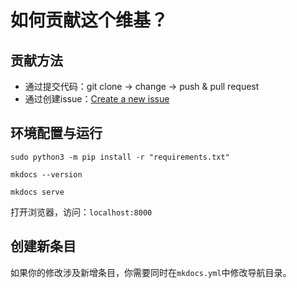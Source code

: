 # 如何贡献这个维基？

## 贡献方法

- 通过提交代码：git clone -> change -> push & pull request
- 通过创建issue：[Create a new issue](https://github.com/yfrobotics/robowiki/issues)


## 环境配置与运行

`sudo python3 -m pip install -r "requirements.txt"`

`mkdocs --version`

`mkdocs serve`

打开浏览器，访问：`localhost:8000`


## 创建新条目

如果你的修改涉及新增条目，你需要同时在`mkdocs.yml`中修改导航目录。
